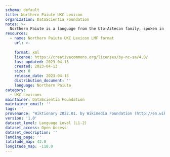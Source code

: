 ```yaml
---
schema: default
title: Northern Paiute UKC Lexicon
organization: DataScientia Foundation
notes: >-
  Northern Paiute is a language from the Uto-Aztecan family, spoken in North America. The UKC Lexicon of Northern Paiute is represented as a lexico-semantic network. It consists of words, word senses, synsets, as well as sense-level and synset-level relationships.
resources:
  - name: Northern Paiute UKC Lexicon LMF format
    url: >-
      
    format: xml
    license: https://creativecommons.org/licenses/by-nc-sa/4.0/
    last_updated: 2023-04-13
    created: 2023-04-13
    size: 0
    release_date: 2023-04-13
    distribution_document: ''
    language: Northern Paiute
category:
  - UKC Lexicons
maintainer: DataScientia Foundation
maintainer_email: ''
tags: ''
provenance: 'Wiktionary 2022.01. by Wikimedia Foundation (http://en.wiktionary.org); CogNet 2.1 by Khuyagbaatar Batsuren, National University of Mongolia (http://cognet.ukc.disi.unitn.it); Native Languages of the Americas 2021.11. by Laura Redish and Orrin Lewis (http://www.native-languages.org); Princeton WordNet 2.1 by Princeton University (https://wordnet.princeton.edu)'
version: '1.0'
dataset_level: Language Level (L1-2)
dataset_access: Open Access
dataset_description: ''
landing_page: ''
latitude_map: 42.0
longitude_map: -118.0
---
```

